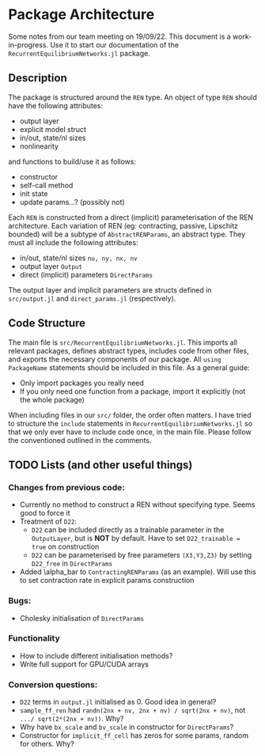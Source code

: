 # Package Architecture

Some notes from our team meeting on 19/09/22. This document is a work-in-progress. Use it to start our documentation of the `RecurrentEquilibriumNetworks.jl` package.

## Description
The package is structured around the `REN` type. An object of type `REN` should have the following attributes:
- output layer
- explicit model struct
- in/out, state/nl sizes
- nonlinearity

and functions to build/use it as follows:
- constructor
- self-call method
- init state
- update params...? (possibly not)

Each `REN` is constructed from a direct (implicit) parameterisation of the REN architecture. Each variation of REN (eg: contracting, passive, Lipschitz bounded) will be a subtype of `AbstractRENParams`, an abstract type. They must all include the following attributes:
- in/out, state/nl sizes `nu, ny, nx, nv`
- output layer `Output`
- direct (implicit) parameters `DirectParams`

The output layer and implicit parameters are structs defined in `src/output.jl` and `direct_params.jl` (respectively).

## Code Structure
The main file is `src/RecurrentEquilibriumNetworks.jl`. This imports all relevant packages, defines abstract types, includes code from other files, and exports the necessary components of our package. All `using PackageName` statements should be included in this file. As a general guide:
- Only import packages you really need
- If you only need one function from a package, import it explicitly (not the whole package)

When including files in our `src/` folder, the order often matters. I have tried to structure the `include` statements in `RecurrentEquilibriumNetworks.jl` so that we only ever have to include code once, in the main file. Please follow the conventioned outlined in the comments.

## TODO Lists (and other useful things)

### Changes from previous code:
- Currently no method to construct a REN without specifying type. Seems good to force it
- Treatment of `D22`:
    - `D22` can be included directly as a trainable parameter in the `OutputLayer`, but is **NOT** by default. Have to set `D22_trainable = true` on construction
    - `D22` can be parameterised by free parameters `(X3,Y3,Z3)` by setting `D22_free` in `DirectParams`
- Added \alpha_bar to `ContractingRENParams` (as an example). Will use this to set contraction rate in explicit params construction

### Bugs:
- Cholesky initialisation of `DirectParams`

### Functionality
- How to include different initialisation methods?
- Write full support for GPU/CUDA arrays

### Conversion questions:
- `D22` terms in `output.jl` initialised as 0. Good idea in general?
- `sample_ff_ren` had `randn(2nx + nv, 2nx + nv) / sqrt(2nx + nv)`, not `.../ sqrt(2*(2nx + nv))`. Why?
- Why have `bx_scale` and `bv_scale` in constructor for `DirectParams`?
- Constructor for `implicit_ff_cell` has zeros for some params, random for others. Why?
